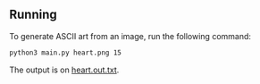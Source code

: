 ## Running

To generate ASCII art from an image, run the following command:

```sh
python3 main.py heart.png 15
```

The output is on [heart.out.txt](https://github.com/Gabriel-Sousa-Amorim/Image2ASCII/blob/main/tests/heart/heart.out.txt).

